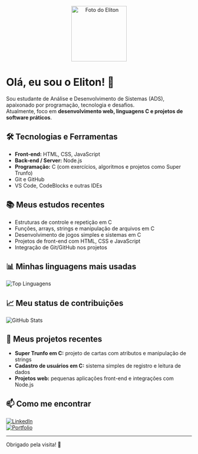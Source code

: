 <p align="center">
  <img src="https://github.com/Eliton03.png" width="150" alt="Foto do Eliton" />
</p>

# Olá, eu sou o Eliton! 👋

Sou estudante de Análise e Desenvolvimento de Sistemas (ADS), apaixonado por programação, tecnologia e desafios.  
Atualmente, foco em **desenvolvimento web, linguagens C e projetos de software práticos**.

## 🛠️ Tecnologias e Ferramentas

- **Front-end:** HTML, CSS, JavaScript  
- **Back-end / Server:** Node.js  
- **Programação:** C (com exercícios, algoritmos e projetos como Super Trunfo)  
- Git e GitHub  
- VS Code, CodeBlocks e outras IDEs  

## 📚 Meus estudos recentes

- Estruturas de controle e repetição em C  
- Funções, arrays, strings e manipulação de arquivos em C  
- Desenvolvimento de jogos simples e sistemas em C  
- Projetos de front-end com HTML, CSS e JavaScript  
- Integração de Git/GitHub nos projetos  

## 📊 Minhas linguagens mais usadas

![Top Linguagens](https://github-readme-stats.vercel.app/api/top-langs/?username=Eliton03&layout=compact&theme=radical)

## 📈 Meu status de contribuições

![GitHub Stats](https://github-readme-stats.vercel.app/api?username=Eliton03&show_icons=true&theme=radical)

## 📂 Meus projetos recentes

- **Super Trunfo em C:** projeto de cartas com atributos e manipulação de strings  
- **Cadastro de usuários em C:** sistema simples de registro e leitura de dados  
- **Projetos web:** pequenas aplicações front-end e integrações com Node.js  

## 📫 Como me encontrar

[![LinkedIn](https://img.shields.io/badge/LinkedIn-Eliton03-blue?style=for-the-badge&logo=linkedin)](https://www.linkedin.com/in/elitondoamaral/)  
[![Portfolio](https://img.shields.io/badge/Portfolio-seusite.com-green?style=for-the-badge&logo=google-chrome)](https://site.com)

---

Obrigado pela visita! 🚀
